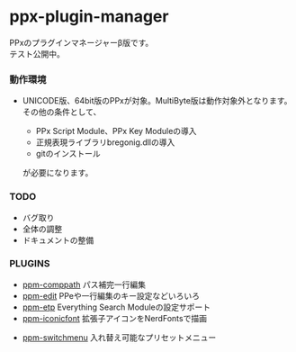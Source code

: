 # ppx-plugin-manager

<!-- TORO氏作のファイル操作ツール集Paper Plane xUIのプラグイン(設定集)を -->
<!-- 設定・管理するためのプラグインマネージャー(β版)です。            -->
PPxのプラグインマネージャーβ版です。  
テスト公開中。  

### 動作環境

- UNICODE版、64bit版のPPxが対象。MultiByte版は動作対象外となります。  
その他の条件として、

  - PPx Script Module、PPx Key Moduleの導入
  - 正規表現ライブラリbregonig.dllの導入
  - gitのインストール

  が必要になります。

### TODO

- バグ取り
- 全体の調整
- ドキュメントの整備

### PLUGINS

- [ppm-comppath](https://github.com/tar80/ppm-comppath) パス補完一行編集
- [ppm-edit](https://github.com/tar80/ppm-edit) PPeや一行編集のキー設定などいろいろ
- [ppm-etp](https://github.com/tar80/ppm-etp) Everything Search Moduleの設定サポート
- [ppm-iconicfont](https://github.com/tar80/ppm-iconicfont) 拡張子アイコンをNerdFontsで描画
<!-- - [ppm-grep](https://github.com/tar80/ppm-grep) grepの結果をリストファイルに出力 -->
<!-- - [ppm-misc](https://github.cim/tar80/ppm-misc) 細々としたカスタマイズの詰め合わせ -->
- [ppm-switchmenu](https://github.com/tar80/ppm-switchmenu) 入れ替え可能なプリセットメニュー


